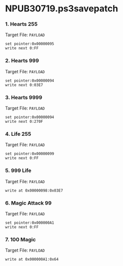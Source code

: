 # NPUB30719.ps3savepatch

### 1. Hearts 255

Target File: `PAYLOAD`

```
set pointer:0x00000095
write next 0:FF
```

### 2. Hearts 999

Target File: `PAYLOAD`

```
set pointer:0x00000094
write next 0:03E7
```

### 3. Hearts 9999

Target File: `PAYLOAD`

```
set pointer:0x00000094
write next 0:270F
```

### 4. Life 255

Target File: `PAYLOAD`

```
set pointer:0x00000099
write next 0:FF
```

### 5. 999 Life

Target File: `PAYLOAD`

```
write at 0x00000098:0x03E7
```

### 6. Magic Attack 99

Target File: `PAYLOAD`

```
set pointer:0x000000A1
write next 0:FF
```

### 7. 100 Magic

Target File: `PAYLOAD`

```
write at 0x000000A1:0x64
```

